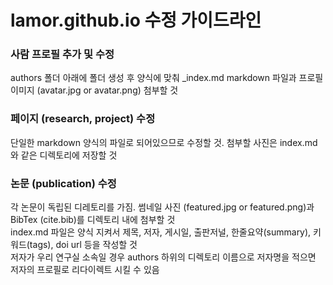 # lamor.github.io 수정 가이드라인
### 사람 프로필 추가 및 수정
authors 폴더 아래에 폴더 생성 후 양식에 맞춰 _index.md markdown 파일과 프로필 이미지 (avatar.jpg or avatar.png) 첨부할 것  

### 페이지 (research, project) 수정
단일한 markdown 양식의 파일로 되어있으므로 수정할 것. 첨부할 사진은 index.md와 같은 디렉토리에 저장할 것  

### 논문 (publication) 수정
각 논문이 독립된 디레토리를 가짐. 썸네일 사진 (featured.jpg or featured.png)과 BibTex (cite.bib)를 디렉토리 내에 첨부할 것  
index.md 파일은 양식 지켜서 제목, 저자, 게시일, 출판저널, 한줄요약(summary), 키워드(tags), doi url 등을 작성할 것  
저자가 우리 연구실 소속일 경우 authors 하위의 디렉토리 이름으로 저자명을 적으면 저자의 프로필로 리다이렉트 시킬 수 있음
